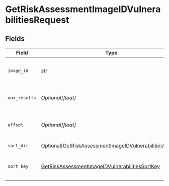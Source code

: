 # GetRiskAssessmentImageIDVulnerabilitiesRequest


## Fields

| Field                                                                                                                                 | Type                                                                                                                                  | Required                                                                                                                              | Description                                                                                                                           |
| ------------------------------------------------------------------------------------------------------------------------------------- | ------------------------------------------------------------------------------------------------------------------------------------- | ------------------------------------------------------------------------------------------------------------------------------------- | ------------------------------------------------------------------------------------------------------------------------------------- |
| `image_id`                                                                                                                            | *str*                                                                                                                                 | :heavy_check_mark:                                                                                                                    | The id of the risk assessment image                                                                                                   |
| `max_results`                                                                                                                         | *Optional[float]*                                                                                                                     | :heavy_minus_sign:                                                                                                                    | The number of entries to return (pagination)                                                                                          |
| `offset`                                                                                                                              | *Optional[float]*                                                                                                                     | :heavy_minus_sign:                                                                                                                    | Return entries from this offset (pagination)                                                                                          |
| `sort_dir`                                                                                                                            | [Optional[GetRiskAssessmentImageIDVulnerabilitiesSortDir]](../../models/operations/getriskassessmentimageidvulnerabilitiessortdir.md) | :heavy_minus_sign:                                                                                                                    | sorting direction                                                                                                                     |
| `sort_key`                                                                                                                            | [GetRiskAssessmentImageIDVulnerabilitiesSortKey](../../models/operations/getriskassessmentimageidvulnerabilitiessortkey.md)           | :heavy_check_mark:                                                                                                                    | risk assessment image sort key.                                                                                                       |